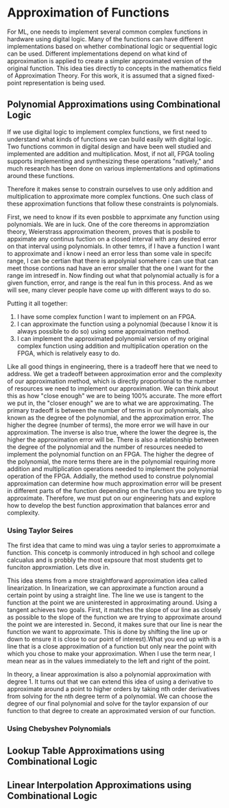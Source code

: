 # Approximation of Functions

For ML, one needs to implement several common complex functions in hardware using digital logic. Many of the functions can have different implementations based on whether combinational logic or sequential logic can be used. Different implementations depend on what kind of approximation is applied to create a simpler approximated version of the original function. This idea ties directly to concepts in the mathematics field of Approximation Theory. For this work, it is assumed that a signed fixed-point representation is being used.


## Polynomial Approximations using Combinational Logic

If we use digital logic to implement complex functions, we first need to understand what kinds of functions we can build easily with digital logic. Two functions common in digital design and have been well studied and implemented are addition and multiplication. Most, if not all, FPGA tooling supports implementing and synthesizing these operations "natively," and much research has been done on various implementations and optimations around these functions.

Therefore it makes sense to constrain ourselves to use only addition and multiplication to approximate more complex functions. One such class of these approximation functions that follow these constraints is polynomials.

First, we need to know if its even posbble to apprximate any function using polynomials. We are in luck. One of the core thereoms in appromziation theory, Weierstrass approximation theorem, proves that is posbile to appximate any continus fuction on a closed interval with any desired error on that interval using polynomials. In other temrs, if I have a function I want to approximate and i know i need an error less than some vale in specifc range, I can be certian that there is anpolynial somehere i can use that can meet those contions nad have an error smaller that the one I want for the range im intresedf in. Now finding out what that polynomial actually is for a given function, error, and range is the real fun in this process. And as we will see, many clever people have come up with different ways to do so.

Putting it all together:
1. I have some complex function I want to implement on an FPGA.
2. I can approximate the function using a polynomial (because I know it is always possible to do so) using some approximation method.
3. I can  implement the approximated polynomial version of my original complex function using addition and multiplication operation on the FPGA, which is relatively easy to do.

Like all good things in engineering, there is a tradeoff here that we need to address. We get a tradeoff between approximation error and the complexity of our approximation method, which is directly proportional to the number of resources we need to implement our approximation. We can think about this as how "close enough" we are to being 100% accurate. The more effort we put in, the "closer enough" we are to what we are approximating. The primary tradeoff is between the number of terms in our polynomials, also known as the degree of the polynomial, and the approximation error. The higher the degree (number of terms), the more error we will have in our approximation. The inverse is also true, where the lower the degree is, the higher the approximation error will be. There is also a relationship between the degree of the polynomial and the number of resources needed to implement the polynomial function on an FPGA. The higher the degree of the polynomial, the more terms there are in the polynomial requiring more addition and multiplication operations needed to implement the polynomial operation of the FPGA. Addially, the method used to construe polynomial approximation can determine how much approximation error will be present in different parts of the function depending on the function you are trying to approximate. Therefore, we must put on our engineering hats and explore how to develop the best function approximation that balances error and complexity.

### Using Taylor Seires

The first idea that came to mind was uing a taylor series to appromximate a function. This concetp is commonly introduced in hgh school and college calcualus and is probbly the most expsoure that most students get to funciton approxmiation. Lets dive in.

This idea stems from a more straightforward approximation idea called linearization. In linearization, we can approximate a function around a certain point by using a straight line. The line we use is tangent to the function at the point we are uninterested in approximating around. Using a tangent achieves two goals. First, it matches the slope of our line as closely as possible to the slope of the function we are trying to approximate around the point we are interested in. Second, it makes sure that our line is near the function we want to approximate. This is done by shifting the line up or down to ensure it is close to our point of interest).What you end up with is a line that is a close approximation of a function but only near the point with which you chose to make your approximation. When I use the term near, I mean near as in the values immediately to the left and right of the point.

In theory, a linear approximation is also a polynomial approximation with degree 1. It turns out that we can extend this idea of using a derivative to approximate around a point to higher orders by taking nth order derivatives from solving for the nth degree term of a polynomial. We can choose the degree of our final polynomial and solve for the taylor expansion of our function to that degree to create an approximated version of our function.

### Using Chebyshev Polynomials


## Lookup Table Approximations using Combinational Logic

## Linear Interpolation Approximations using Combinational Logic